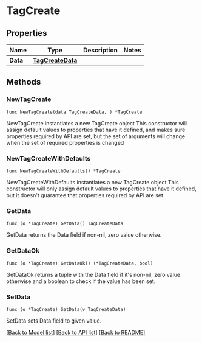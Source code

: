 # TagCreate

## Properties

Name | Type | Description | Notes
------------ | ------------- | ------------- | -------------
**Data** | [**TagCreateData**](TagCreateData.md) |  | 

## Methods

### NewTagCreate

`func NewTagCreate(data TagCreateData, ) *TagCreate`

NewTagCreate instantiates a new TagCreate object
This constructor will assign default values to properties that have it defined,
and makes sure properties required by API are set, but the set of arguments
will change when the set of required properties is changed

### NewTagCreateWithDefaults

`func NewTagCreateWithDefaults() *TagCreate`

NewTagCreateWithDefaults instantiates a new TagCreate object
This constructor will only assign default values to properties that have it defined,
but it doesn't guarantee that properties required by API are set

### GetData

`func (o *TagCreate) GetData() TagCreateData`

GetData returns the Data field if non-nil, zero value otherwise.

### GetDataOk

`func (o *TagCreate) GetDataOk() (*TagCreateData, bool)`

GetDataOk returns a tuple with the Data field if it's non-nil, zero value otherwise
and a boolean to check if the value has been set.

### SetData

`func (o *TagCreate) SetData(v TagCreateData)`

SetData sets Data field to given value.



[[Back to Model list]](../README.md#documentation-for-models) [[Back to API list]](../README.md#documentation-for-api-endpoints) [[Back to README]](../README.md)


